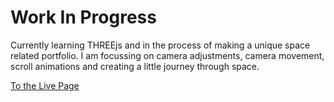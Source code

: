 # Work In Progress

Currently learning THREEjs and in the process of making a unique space related portfolio. I am focussing on camera adjustments, camera movement, scroll animations and creating a little journey through space. 

[To the Live Page](https://space-model.vercel.app)
